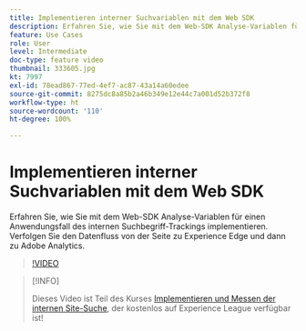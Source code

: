 ```yaml
---
title: Implementieren interner Suchvariablen mit dem Web SDK
description: Erfahren Sie, wie Sie mit dem Web-SDK Analyse-Variablen für einen Anwendungsfall des internen Suchbegriff-Trackings implementieren. Verfolgen Sie den Datenfluss von der Seite zu Experience Edge und dann zu Adobe Analytics.
feature: Use Cases
role: User
level: Intermediate
doc-type: feature video
thumbnail: 333605.jpg
kt: 7997
exl-id: 78ead867-77ed-4ef7-ac87-43a14a60edee
source-git-commit: 8275dc8a85b2a46b349e12e44c7a001d52b372f8
workflow-type: ht
source-wordcount: '110'
ht-degree: 100%

---
```


# Implementieren interner Suchvariablen mit dem Web SDK

Erfahren Sie, wie Sie mit dem Web-SDK Analyse-Variablen für einen Anwendungsfall des internen Suchbegriff-Trackings implementieren. Verfolgen Sie den Datenfluss von der Seite zu Experience Edge und dann zu Adobe Analytics.

>[!VIDEO](https://video.tv.adobe.com/v/333605/?quality=12&learn=on)

>[!INFO]
>
> Dieses Video ist Teil des Kurses [Implementieren und Messen der internen Site-Suche](https://experienceleague.adobe.com/?recommended=Analytics-U-1-2021.1.search&amp;lang=de), der kostenlos auf Experience League verfügbar ist!